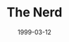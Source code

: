 ---
title: The Nerd
date: 1999-03-12
closing_date: 1999-03-27
layout: productions
featured_image: 
image_caption:
image_credit:
playbill: 
category: 
Theatre: Theatre Jacksonville
Venue: Little Theatre
cast:
  Willum Cubbert: Glen Simoneaux
  Axel Hammond: Scott J. Smith
  Tansy McGinnis: Jennifer Pogachnik Odom
  Warnock Waldgrave: Mark Tessier
  Clelia Waldrgrave: Sandra S. Spurney
  Thor: Joseph Black
  The Nerd: Josh Greyton
crew:
  Director: Gregory Leute
  Stage Manager: Marie C. Cook
  Scenic and Lighting Design: Andrew J. Way
  Assistant Director: Bacot Wright
  Assistant Technical Director: James Wright
  Set Construction:
    - Manuel Bello
    - Jon Bennett
    - Ashira Brook
    - Nick Haralambou
    - Faith Ortega
    - Gloria Pepe
    - Mary Swanson
  Set Dresser: Valerie Howard
  Lighting Technician: Jon Bennett
  Sound Design: Andrew J. Way
  Sound Technician: Mary Swanson
  Costumer: Bacot Wright
  Properties Acquisition: Amanda Jane McConnell
  Properties and Run Crew:
    - Ashira Brook
    - Nick Haralambou
    - Faith Ortega
    - Gloria Pepe
    - Marcy Stolikrt
    - Maureen Hill
  Volunteer Coordinator: Lovelle MacLean
  Box Office Services: Cherri Stratton
  Educational Resources: Noble Lee Lester
orchestra:
external_links:
---